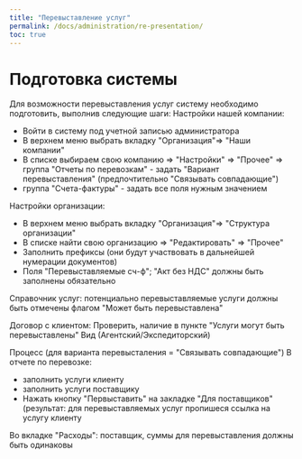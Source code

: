 ```yaml
---
title: "Перевыставление услуг"
permalink: /docs/administration/re-presentation/
toc: true
---
```

# Подготовка системы
Для возможности перевыставления услуг систему необходимо подготовить, выполнив следующие шаги:
Настройки нашей компании:
- Войти в систему под учетной записью администратора
- В верхнем меню выбрать вкладку "Организация"=> "Наши компании"
- В списке выбираем свою компанию => "Настройки" => "Прочее" => группа "Отчеты по перевозкам" - задать "Вариант перевыставления" (предпочтительно "Связывать совпадающие")
- группа "Счета-фактуры" - задать все поля нужным значением

Настройки организации:
- В верхнем меню выбрать вкладку "Организация"=> "Структура организации"
- В списке найти свою организацию => "Редактировать" => "Прочее"
- Заполнить префиксы (они будут участвовать в дальнейшей нумерации документов)
- Поля "Перевыставляемые сч-ф"; "Акт без НДС" должны быть заполнены обязательно

Справочник услуг:
потенциально перевыставляемые услуги должны быть отмечены флагом "Может быть перевыставлена"

Договор с клиентом:
Проверить, наличие в пункте "Услуги могут быть перевыставлены"
Вид (Агентский/Экспедиторский)

Процесс (для варианта перевысталения = "Связывать совпадающие")
В отчете по перевозке:
- заполнить услуги клиенту
- заполнить услуги поставщику
- Нажать кнопку "Первыставить" на закладке "Для поставщиков" (результат: для перевыставляемых услуг пропишеся ссылка на услугу клиенту

Во вкладке "Расходы": поставщик, суммы для перевыставления должны быть одинаковы
